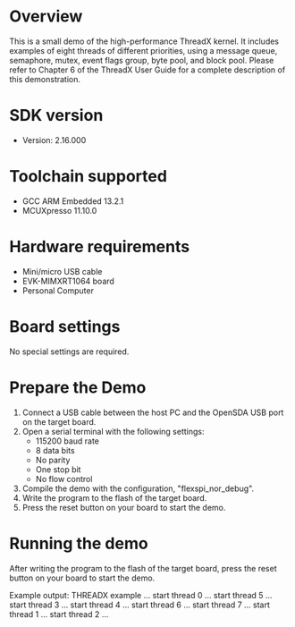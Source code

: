 Overview
========
This is a small demo of the high-performance ThreadX kernel. It includes
examples of eight threads of different priorities, using a message queue,
semaphore, mutex, event flags group, byte pool, and block pool. Please
refer to Chapter 6 of the ThreadX User Guide for a complete description
of this demonstration.


SDK version
===========
- Version: 2.16.000

Toolchain supported
===================
- GCC ARM Embedded  13.2.1
- MCUXpresso  11.10.0

Hardware requirements
=====================
- Mini/micro USB cable
- EVK-MIMXRT1064 board
- Personal Computer

Board settings
==============
No special settings are required.

Prepare the Demo
================
1.  Connect a USB cable between the host PC and the OpenSDA USB port on the target board.
2.  Open a serial terminal with the following settings:
    - 115200 baud rate
    - 8 data bits
    - No parity
    - One stop bit
    - No flow control
3.  Compile the demo with the configuration, "flexspi_nor_debug".
4.  Write the program to the flash of the target board.
5.  Press the reset button on your board to start the demo.

Running the demo
================
After writing the program to the flash of the target board,
press the reset button on your board to start the demo.

Example output:
THREADX example ...
start thread 0 ...
start thread 5 ...
start thread 3 ...
start thread 4 ...
start thread 6 ...
start thread 7 ...
start thread 1 ...
start thread 2 ...
